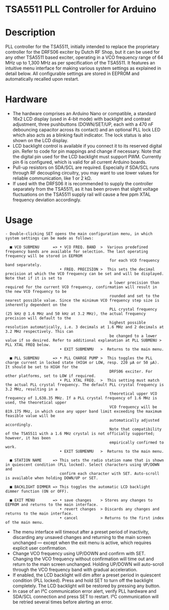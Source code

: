 # TSA5511 PLL Controller for Arduino

# Description
PLL controller for the TSA5511, initially intended to replace the proprietary controller for the DRFS06 exciter by Dutch RF Shop, but it can be used for any other TSA5511 based exciter, operating in a VCO frequency range of 64 MHz up to 1,300 MHz as per specification of the TSA5511.
It features an intuitive menu interface for making various system settings as explained in detail below. All configurable settings are stored in EEPROM and automatically recalled upon restart.

# Hardware
- The hardware comprises an Arduino Nano or compatible, a standard 16x2 LCD display (used in 4-bit mode) with backlight and contrast adjustment, three pushbuttons (DOWN/SET/UP, each with a 470 nF debouncing capacitor across its contact) and an optional PLL lock LED which also acts as a blinking fault indicator. The lock status is also shown on the LCD display.
- LCD backlight control is available if you connect it to its reserved digital pin. Refer to code for pin mappings and change if necessary. Note that the digital pin used for the LCD backlight must support PWM. Currently pin 6 is configured, which is valid for all current Arduino boards.
- Pull-up resistors on SDA/SCL are required. Especially if SDA/SCL runs through RF decoupling circuitry, you may want to use lower values for reliable communication, like 1 or 2 kΩ.
- If used with the DRFS06 it is recommended to supply the controller separately from the TSA5511, as it has been proven that slight voltage fluctuations on the TSA5511 supply rail will cause a few ppm XTAL frequency deviation accordingly.

# Usage
```text
- Double-clicking SET opens the main configuration menu, in which system settings can be made as follows:

  ■ VCO SUBMENU      => • VCO FREQ. BAND  >  Various predefined frequency bands are available for selection. The last operating frequency will be stored in EEPROM
                                              for each VCO frequency band separately.
                        • FREQ. PRECISION >  This sets the decimal precision at which the VCO frequency can be set and will be displayed. Note that if it is set to
                                              a lower precision than required for the current VCO frequency, confirmation will result in the new VCO frequency to be
                                              rounded and set to the nearest possible value. Since the minimum VCO frequency step size is inherently dependent on the
                                              PLL crystal frequency (25 kHz @ 1.6 MHz and 50 kHz at 3.2 MHz), the actual frequency precision will default to the
                                              highest possible resolution automatically, i.e. 3 decimals at 1.6 MHz and 2 decimals at 3.2 MHz respectively. This can
                                              be changed to a lower value if so desired. Refer to additional explanation at PLL SUBMENU > PLL XTAL FREQ below.
                        • EXIT SUBMENMU   >  Returns to the main menu.

  ■ PLL SUBMENU      => • PLL CHARGE PUMP >  This toggles the PLL charge current in locked state (HIGH or LOW, resp. 220 µA or 50 µA). It should be set to HIGH for the
                                              DRFS06 exciter. For other platforms, set to LOW if required.
                        • PLL XTAL FREQ.  >  This setting must match the actual PLL crystal frequency. The default PLL crystal frequency is 3.2 MHz, resulting in a
                                              theoretical upper VCO frequency of 1,638.35 MHz. If a PLL crystal frequency of 1.6 MHz is used, the theoretical upper
                                              VCO frequency will be 819.175 MHz, in which case any upper band limit exceeding the maximum feasible value will be
                                              automatically adjusted accordingly.
                                              Note that compatibility of the TSA5511 with a 1.6 MHz crystal is not officially supported; however, it has been
                                              empirically confirmed to work.
                        • EXIT SUBMENMU   >  Returns to the main menu.

  ■ STATION NAME     => This sets the radio station name that is shown in quiescent condition (PLL locked). Select characters using UP/DOWN and
                        confirm each character with SET. Auto-scroll is available when holding DOWN/UP or SET.

  ■ BACKLIGHT DIMMER => This toggles the automatic LCD backlight dimmer function (ON or OFF).

  ■ EXIT MENU        => • save changes    > Stores any changes to EEPROM and returns to the main interface.
                        • revert changes  > Discards any changes and returns to the main interface.
                        • cancel          > Returns to the first index of the main menu.
```

- The menu interface will timeout after a preset period of inactivity, discarding any unsaved changes and returning to the main screen unchanged — except when the exit menu is active, which requires explicit user confirmation.
- Change VCO frequency using UP/DOWN and confirm with SET. Changing the VCO frequency without confirmation will time out and return to the main screen unchanged. Holding UP/DOWN will auto-scroll through the VCO frequency band with gradual acceleration.
- If enabled, the LCD backlight will dim after a preset period in quiescent condition (PLL locked). Press and hold SET to turn off the backlight completely. The LCD backlight will be restored by pressing any button.
- In case of an I²C communication error alert, verify PLL hardware and SDA/SCL connection and press SET to restart. I²C communication will be retried several times before alerting an error.
